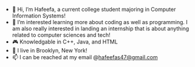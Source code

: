 - 👋 Hi, I’m Hafeefa, a current college student majoring in Computer Information Systems!
- 👀 I’m interested learning more about coding as well as programming. I am also really 
     interested in landing an internship that is about anything related to computer sciences and tech!
- 🎮 Knowledgable in C++, Java, and HTML
- 🌱 I live in Brooklyn, New York!
- 📫 I can be reached at my email @hafeefas47@gmail.com

<!---
hafeefas/hafeefas is a ✨ special ✨ repository because its `README.md` (this file) appears on your GitHub profile.
You can click the Preview link to take a look at your changes.
--->
